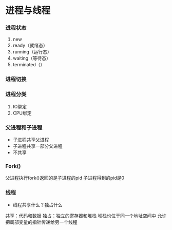 # 进程与线程


### 进程状态

1. new
2. ready（就绪态）
3. running（运行态）
4. waiting（等待态）
5. terminated（）


### 进程切换


### 进程分类

1. IO绑定
2. CPU绑定


### 父进程和子进程

* 子进程共享父进程
* 子进程共享一部分父进程
* 不共享


### Fork()

父进程执行fork()返回的是子进程的pid
子进程得到的pid是0


### 线程

* 线程共享什么？独占什么

共享：代码和数据
独占：独立的寄存器和堆栈
        堆栈也位于同一个地址空间中
        允许把局部变量的指针传递给另一个线程